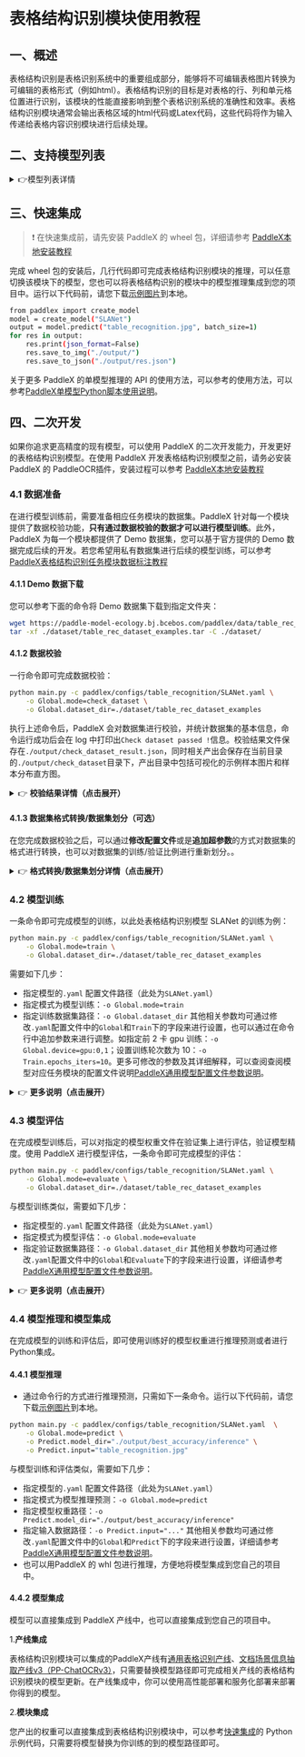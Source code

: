 # 表格结构识别模块使用教程

## 一、概述
表格结构识别是表格识别系统中的重要组成部分，能够将不可编辑表格图片转换为可编辑的表格形式（例如html）。表格结构识别的目标是对表格的行、列和单元格位置进行识别，该模块的性能直接影响到整个表格识别系统的准确性和效率。表格结构识别模块通常会输出表格区域的html代码或Latex代码，这些代码将作为输入传递给表格内容识别模块进行后续处理。

## 二、支持模型列表

<details>
   <summary> 👉模型列表详情</summary>
<table>
  <tr>
    <th>模型</th>
    <th>精度（%）</th>
    <th>GPU推理耗时 (ms)</th>
    <th>CPU推理耗时 (ms)</th>
    <th>模型存储大小 (M)</th>
    <th>介绍</th>
  </tr>
  <tr>
    <td>SLANet</td>
    <td>59.52</td>
    <td>522.536</td>
    <td>1845.37</td>
    <td>6.9 M</td>
    <td rowspan="2">SLANet 是百度飞桨视觉团队自研的表格结构识别模型。该模型通过采用CPU 友好型轻量级骨干网络PP-LCNet、高低层特征融合模块CSP-PAN、结构与位置信息对齐的特征解码模块SLA Head，大幅提升了表格结构识别的精度和推理速度。</td>
  </tr>
   <tr>
    <td>SLANet_plus</td>
    <td>63.69</td>
    <td>522.536</td>
    <td>1845.37</td>
    <td>6.9 M</td>
  </tr>
</table>


**注：以上精度指标测量PaddleX 内部自建英文表格识别数据集。所有模型 GPU 推理耗时基于 NVIDIA Tesla T4 机器，精度类型为 FP32， CPU 推理速度基于 Intel(R) Xeon(R) Gold 5117 CPU @ 2.00GHz，线程数为8，精度类型为 FP32。**

</details>

## 三、快速集成
> ❗ 在快速集成前，请先安装 PaddleX 的 wheel 包，详细请参考 [PaddleX本地安装教程](../../../installation/installation.md)

完成 wheel 包的安装后，几行代码即可完成表格结构识别模块的推理，可以任意切换该模块下的模型，您也可以将表格结构识别的模块中的模型推理集成到您的项目中。运行以下代码前，请您下载[示例图片](https://paddle-model-ecology.bj.bcebos.com/paddlex/imgs/demo_image/table_recognition.jpg)到本地。

```bash
from paddlex import create_model
model = create_model("SLANet")
output = model.predict("table_recognition.jpg", batch_size=1)
for res in output:
    res.print(json_format=False)
    res.save_to_img("./output/")
    res.save_to_json("./output/res.json")
```
关于更多 PaddleX 的单模型推理的 API 的使用方法，可以参考的使用方法，可以参考[PaddleX单模型Python脚本使用说明](../../instructions/model_python_API.md)。

## 四、二次开发
如果你追求更高精度的现有模型，可以使用 PaddleX 的二次开发能力，开发更好的表格结构识别模型。在使用 PaddleX 开发表格结构识别模型之前，请务必安装 PaddleX 的 PaddleOCR插件，安装过程可以参考 [PaddleX本地安装教程](../../../installation/installation.md)

### 4.1 数据准备
在进行模型训练前，需要准备相应任务模块的数据集。PaddleX 针对每一个模块提供了数据校验功能，**只有通过数据校验的数据才可以进行模型训练**。此外，PaddleX 为每一个模块都提供了 Demo 数据集，您可以基于官方提供的 Demo 数据完成后续的开发。若您希望用私有数据集进行后续的模型训练，可以参考[PaddleX表格结构识别任务模块数据标注教程](../../../data_annotations/ocr_modules/table_recognition.md)

#### 4.1.1 Demo 数据下载
您可以参考下面的命令将 Demo 数据集下载到指定文件夹：

```bash
wget https://paddle-model-ecology.bj.bcebos.com/paddlex/data/table_rec_dataset_examples.tar -P ./dataset
tar -xf ./dataset/table_rec_dataset_examples.tar -C ./dataset/
```
#### 4.1.2 数据校验
一行命令即可完成数据校验：

```bash
python main.py -c paddlex/configs/table_recognition/SLANet.yaml \
    -o Global.mode=check_dataset \
    -o Global.dataset_dir=./dataset/table_rec_dataset_examples
```
执行上述命令后，PaddleX 会对数据集进行校验，并统计数据集的基本信息，命令运行成功后会在 log 中打印出`Check dataset passed !`信息。校验结果文件保存在`./output/check_dataset_result.json`，同时相关产出会保存在当前目录的`./output/check_dataset`目录下，产出目录中包括可视化的示例样本图片和样本分布直方图。

<details>
  <summary>👉 <b>校验结果详情（点击展开）</b></summary>

校验结果文件具体内容为：

```bash
{
  "done_flag": true,
  "check_pass": true,
  "attributes": {
    "train_samples": 2000,
    "train_sample_paths": [
      "../dataset/table_rec_dataset_examples/images/border_right_7384_X9UFEPKVMLALY7DDB11A.jpg",
      "../dataset/table_rec_dataset_examples/images/border_top_13708_VE2DGBD4DCQU2ITLBTEA.jpg",
      "../dataset/table_rec_dataset_examples/images/border_top_6490_14Z6ZN6G52GG4XA0K4XU.jpg",
      "../dataset/table_rec_dataset_examples/images/border_top_14236_DG96EX0EDKIIDK8P6ENG.jpg",
      "../dataset/table_rec_dataset_examples/images/border_19648_SV8B7X34RTYRAT2T5CPI.jpg",
      "../dataset/table_rec_dataset_examples/images/border_bottom_7186_HODBC25HISMCSVKY0HJ9.jpg",
      "../dataset/table_rec_dataset_examples/images/head_border_bottom_5773_4K4H9OVK9X9YVHE4Y1BQ.jpg",
      "../dataset/table_rec_dataset_examples/images/border_7760_8C62CCH5T57QUGE0NTHZ.jpg",
      "../dataset/table_rec_dataset_examples/images/border_bottom_15707_B1YVOU3X4NHHB6TL269O.jpg",
      "../dataset/table_rec_dataset_examples/images/no_border_5223_HLG406UK35UD5EUYC2AV.jpg"
    ],
    "val_samples": 100,
    "val_sample_paths": [
      "../dataset/table_rec_dataset_examples/images/border_2945_L7MSRHBZRW6Y347G39O6.jpg",
      "../dataset/table_rec_dataset_examples/images/head_border_bottom_4825_LH9WI6X104CP3VFXPSON.jpg",
      "../dataset/table_rec_dataset_examples/images/head_border_bottom_16837_79KHWU9WDM9ZQHNBGQAL.jpg",
      "../dataset/table_rec_dataset_examples/images/border_bottom_10107_9ENLLC29SQ6XI8WZY53E.jpg",
      "../dataset/table_rec_dataset_examples/images/border_top_16668_JIS0YFDZKTKETZIEKCKX.jpg",
      "../dataset/table_rec_dataset_examples/images/border_18653_J9SSKHLFTRJD4J8W17OW.jpg",
      "../dataset/table_rec_dataset_examples/images/border_bottom_8396_VJ3QJ3I0DP63P4JR77FE.jpg",
      "../dataset/table_rec_dataset_examples/images/border_9017_K2V7QBWSU2BA4R3AJSO7.jpg",
      "../dataset/table_rec_dataset_examples/images/border_top_19494_SDFMWP92NOB2OT7109FI.jpg",
      "../dataset/table_rec_dataset_examples/images/no_border_288_6LK683JUCMOQ38V5BV29.jpg"
    ]
  },
  "analysis": {},
  "dataset_path": "./dataset/table_rec_dataset_examples",
  "show_type": "image",
  "dataset_type": "PubTabTableRecDataset"
}
```
上述校验结果中，check_pass 为 True 表示数据集格式符合要求，其他部分指标的说明如下：

* `attributes.train_samples`：该数据集训练集样本数量为 2000；
* `attributes.val_samples`：该数据集验证集样本数量为 100；
* `attributes.train_sample_paths`：该数据集训练集样本可视化图片相对路径列表；
* `attributes.val_sample_paths`：该数据集验证集样本可视化图片相对路径列表；



</details>

#### 4.1.3 数据集格式转换/数据集划分（可选）
在您完成数据校验之后，可以通过**修改配置文件**或是**追加超参数**的方式对数据集的格式进行转换，也可以对数据集的训练/验证比例进行重新划分。。

<details>
  <summary>👉 <b>格式转换/数据集划分详情（点击展开）</b></summary>

**（1）数据集格式转换**

表格结构识别不支持数据格式转换。

**（2）数据集划分**

数据集划分的参数可以通过修改配置文件中 `CheckDataset` 下的字段进行设置，配置文件中部分参数的示例说明如下：

* `CheckDataset`:
  * `split`:
    * `enable`: 是否进行重新划分数据集，为 `True` 时进行数据集格式转换，默认为 `False`；
    * `train_percent`: 如果重新划分数据集，则需要设置训练集的百分比，类型为 0-100 之间的任意整数，需要保证和 `val_percent` 值加和为 100；


例如，您想重新划分数据集为 训练集占比 90%、验证集占比 10%，则需将配置文件修改为：

```bash
......
CheckDataset:
  ......
  split:
    enable: True
    train_percent: 90
    val_percent: 10
  ......
```
随后执行命令：

```bash
python main.py -c paddlex/configs/table_recognition/SLANet.yaml \
    -o Global.mode=check_dataset \
    -o Global.dataset_dir=./dataset/table_rec_dataset_examples
```
数据划分执行之后，原有标注文件会被在原路径下重命名为 `xxx.bak`。

以上参数同样支持通过追加命令行参数的方式进行设置：

```bash
python main.py -c paddlex/configs/table_recognition/SLANet.yaml \
    -o Global.mode=check_dataset \
    -o Global.dataset_dir=./dataset/table_rec_dataset_examples \
    -o CheckDataset.split.enable=True \
    -o CheckDataset.split.train_percent=90 \
    -o CheckDataset.split.val_percent=10
```
</details>

### 4.2 模型训练
一条命令即可完成模型的训练，以此处表格结构识别模型 SLANet 的训练为例：

```bash
python main.py -c paddlex/configs/table_recognition/SLANet.yaml \
    -o Global.mode=train \
    -o Global.dataset_dir=./dataset/table_rec_dataset_examples
```
需要如下几步：

* 指定模型的`.yaml` 配置文件路径（此处为`SLANet.yaml`）
* 指定模式为模型训练：`-o Global.mode=train`
* 指定训练数据集路径：`-o Global.dataset_dir`
其他相关参数均可通过修改`.yaml`配置文件中的`Global`和`Train`下的字段来进行设置，也可以通过在命令行中追加参数来进行调整。如指定前 2 卡 gpu 训练：`-o Global.device=gpu:0,1`；设置训练轮次数为 10：`-o Train.epochs_iters=10`。更多可修改的参数及其详细解释，可以查阅查阅模型对应任务模块的配置文件说明[PaddleX通用模型配置文件参数说明](../../instructions/config_parameters_common.md)。

<details>
  <summary>👉 <b>更多说明（点击展开）</b></summary>

* 模型训练过程中，PaddleX 会自动保存模型权重文件，默认为`output`，如需指定保存路径，可通过配置文件中 `-o Global.output` 字段进行设置。
* PaddleX 对您屏蔽了动态图权重和静态图权重的概念。在模型训练的过程中，会同时产出动态图和静态图的权重，在模型推理时，默认选择静态图权重推理。
* 训练其他模型时，需要的指定相应的配置文件，模型和配置的文件的对应关系，可以查阅[PaddleX模型列表（CPU/GPU）](../../../support_list/models_list.md)。
在完成模型训练后，所有产出保存在指定的输出目录（默认为`./output/`）下，通常有以下产出：

* `train_result.json`：训练结果记录文件，记录了训练任务是否正常完成，以及产出的权重指标、相关文件路径等；
* `train.log`：训练日志文件，记录了训练过程中的模型指标变化、loss 变化等；
* `config.yaml`：训练配置文件，记录了本次训练的超参数的配置；
* `.pdparams`、`.pdema`、`.pdopt.pdstate`、`.pdiparams`、`.pdmodel`：模型权重相关文件，包括网络参数、优化器、EMA、静态图网络参数、静态图网络结构等；
</details>

### **4.3 模型评估**
在完成模型训练后，可以对指定的模型权重文件在验证集上进行评估，验证模型精度。使用 PaddleX 进行模型评估，一条命令即可完成模型的评估：

```bash
python main.py -c paddlex/configs/table_recognition/SLANet.yaml \
    -o Global.mode=evaluate \
    -o Global.dataset_dir=./dataset/table_rec_dataset_examples
```
与模型训练类似，需要如下几步：

* 指定模型的`.yaml` 配置文件路径（此处为`SLANet.yaml`）
* 指定模式为模型评估：`-o Global.mode=evaluate`
* 指定验证数据集路径：`-o Global.dataset_dir`
其他相关参数均可通过修改`.yaml`配置文件中的`Global`和`Evaluate`下的字段来进行设置，详细请参考[PaddleX通用模型配置文件参数说明](../../instructions/config_parameters_common.md)。

<details>
  <summary>👉 <b>更多说明（点击展开）</b></summary>

在模型评估时，需要指定模型权重文件路径，每个配置文件中都内置了默认的权重保存路径，如需要改变，只需要通过追加命令行参数的形式进行设置即可，如`-o Evaluate.weight_path=./output/best_accuracy/best_accuracy.pdparams`。

在完成模型评估后，会产出`evaluate_result.json，其记录了`评估的结果，具体来说，记录了评估任务是否正常完成，以及模型的评估指标，包括 acc ；

</details>

### **4.4 模型推理和模型集成**
在完成模型的训练和评估后，即可使用训练好的模型权重进行推理预测或者进行Python集成。

#### 4.4.1 模型推理

* 通过命令行的方式进行推理预测，只需如下一条命令。运行以下代码前，请您下载[示例图片](https://paddle-model-ecology.bj.bcebos.com/paddlex/imgs/demo_image/table_recognition.jpg)到本地。
```bash
python main.py -c paddlex/configs/table_recognition/SLANet.yaml  \
    -o Global.mode=predict \
    -o Predict.model_dir="./output/best_accuracy/inference" \
    -o Predict.input="table_recognition.jpg"
```
与模型训练和评估类似，需要如下几步：

* 指定模型的`.yaml` 配置文件路径（此处为`SLANet.yaml`）
* 指定模式为模型推理预测：`-o Global.mode=predict`
* 指定模型权重路径：`-o Predict.model_dir="./output/best_accuracy/inference"`
* 指定输入数据路径：`-o Predict.input="..."`
其他相关参数均可通过修改`.yaml`配置文件中的`Global`和`Predict`下的字段来进行设置，详细请参考[PaddleX通用模型配置文件参数说明](../../instructions/config_parameters_common.md)。
* 也可以用PaddleX 的 whl 包进行推理，方便地将模型集成到您自己的项目中。

#### 4.4.2 模型集成
模型可以直接集成到 PaddleX 产线中，也可以直接集成到您自己的项目中。

1.**产线集成**

表格结构识别模块可以集成的PaddleX产线有[通用表格识别产线](../../../pipeline_usage/tutorials/ocr_pipelies/table_recognition.md)、[文档场景信息抽取产线v3（PP-ChatOCRv3）](../../../pipeline_usage/tutorials/information_extration_pipelines/document_scene_information_extraction.md)，只需要替换模型路径即可完成相关产线的表格结构识别模块的模型更新。在产线集成中，你可以使用高性能部署和服务化部署来部署你得到的模型。


2.**模块集成**

您产出的权重可以直接集成到表格结构识别模块中，可以参考[快速集成]()的 Python 示例代码，只需要将模型替换为你训练的到的模型路径即可。
